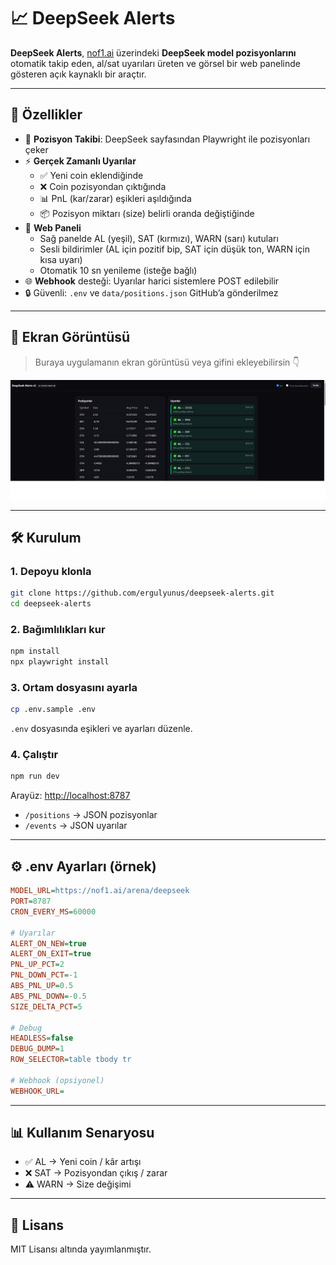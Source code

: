 # 📈 DeepSeek Alerts

**DeepSeek Alerts**, [nof1.ai](https://nof1.ai) üzerindeki **DeepSeek model pozisyonlarını** otomatik takip eden, al/sat uyarıları üreten ve görsel bir web panelinde gösteren açık kaynaklı bir araçtır.  

---

## 🚀 Özellikler
- 🔎 **Pozisyon Takibi**: DeepSeek sayfasından Playwright ile pozisyonları çeker  
- ⚡ **Gerçek Zamanlı Uyarılar**  
  - ✅ Yeni coin eklendiğinde  
  - ❌ Coin pozisyondan çıktığında  
  - 📊 PnL (kar/zarar) eşikleri aşıldığında  
  - 📦 Pozisyon miktarı (size) belirli oranda değiştiğinde  
- 🎨 **Web Paneli**  
  - Sağ panelde AL (yeşil), SAT (kırmızı), WARN (sarı) kutuları  
  - Sesli bildirimler (AL için pozitif bip, SAT için düşük ton, WARN için kısa uyarı)  
  - Otomatik 10 sn yenileme (isteğe bağlı)  
- 🌐 **Webhook** desteği: Uyarılar harici sistemlere POST edilebilir  
- 🔒 Güvenli: `.env` ve `data/positions.json` GitHub’a gönderilmez  

---

## 📸 Ekran Görüntüsü

> Buraya uygulamanın ekran görüntüsü veya gifini ekleyebilirsin 👇

![DeepSeek Alerts UI](docs/screenshot.png)

---

## 🛠️ Kurulum

### 1. Depoyu klonla
```bash
git clone https://github.com/ergulyunus/deepseek-alerts.git
cd deepseek-alerts
```

### 2. Bağımlılıkları kur
```bash
npm install
npx playwright install
```

### 3. Ortam dosyasını ayarla
```bash
cp .env.sample .env
```
`.env` dosyasında eşikleri ve ayarları düzenle.

### 4. Çalıştır
```bash
npm run dev
```

Arayüz: [http://localhost:8787](http://localhost:8787)  
- `/positions` → JSON pozisyonlar  
- `/events` → JSON uyarılar  

---

## ⚙️ .env Ayarları (örnek)

```ini
MODEL_URL=https://nof1.ai/arena/deepseek
PORT=8787
CRON_EVERY_MS=60000

# Uyarılar
ALERT_ON_NEW=true
ALERT_ON_EXIT=true
PNL_UP_PCT=2
PNL_DOWN_PCT=-1
ABS_PNL_UP=0.5
ABS_PNL_DOWN=-0.5
SIZE_DELTA_PCT=5

# Debug
HEADLESS=false
DEBUG_DUMP=1
ROW_SELECTOR=table tbody tr

# Webhook (opsiyonel)
WEBHOOK_URL=
```

---

## 📊 Kullanım Senaryosu
- ✅ AL → Yeni coin / kâr artışı  
- ❌ SAT → Pozisyondan çıkış / zarar  
- ⚠️ WARN → Size değişimi  

---

## 📜 Lisans
MIT Lisansı altında yayımlanmıştır.  
